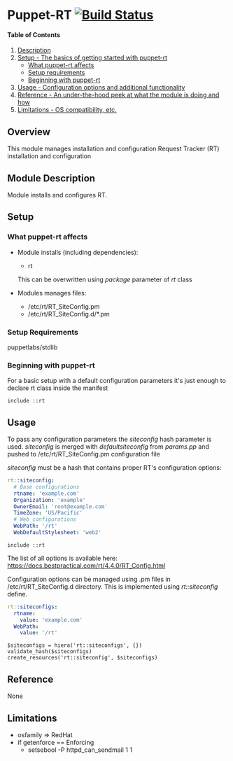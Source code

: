 # Puppet-RT [![Build Status](https://travis-ci.com/spacedog/puppet-rt.svg)](https://travis-ci.com/spacedog/puppet-rt)

#### Table of Contents

1. [Description](#description)
2. [Setup - The basics of getting started with puppet-rt](#setup)
    * [What puppet-rt affects](#what-rt-affects)
    * [Setup requirements](#setup-requirements)
    * [Beginning with puppet-rt](#beginning-with-rt)
3. [Usage - Configuration options and additional functionality](#usage)
4. [Reference - An under-the-hood peek at what the module is doing and how](#reference)
5. [Limitations - OS compatibility, etc.](#limitations)

## Overview

This module manages installation and configuration Request Tracker (RT)
installation and configuration

## Module Description

Module installs and configures RT.

## Setup

### What puppet-rt affects

+ Module installs (including dependencies):
  * rt

  This can be overwritten using *_package_* parameter of *_rt_* class

+ Modules manages files:
  * /etc/rt/RT_SiteConfig.pm
  * /etc/rt/RT_SiteConfig.d/*.pm

### Setup Requirements

puppetlabs/stdlib

### Beginning with puppet-rt

For a basic  setup with a default configuration parameters it's just
enough to declare rt class inside the manifest
```puppet
include ::rt
```

## Usage

To pass any configuration parameters the *siteconfig* hash parameter is used.
*siteconfig* is merged with *defaultsiteconfig* from _params.pp_ and
pushed to /etc/rt/RT_SiteConfig.pm configuration file

*siteconfig* must be a hash that contains proper RT's configuration options:

```yaml
rt::siteconfig:
  # Base configurations
  rtname: 'example.com'
  Organization: 'example'
  OwnerEmail: 'root@example.com'
  TimeZone: 'US/Pacific'
  # Web configurations
  WebPath: '/rt'
  WebDefaultStylesheet: 'web2'
```

```puppet
include ::rt
```

The list of all options is available here: https://docs.bestpractical.com/rt/4.4.0/RT_Config.html

Configuration options can be managed using .pm files in /etc/rt/RT_SiteConfig.d
directory. This is implemented using _rt::siteconfig_ define.

```yaml
rt::siteconfigs:
  rtname:
    value: 'example.com'
  WebPath:
    value: '/rt'
```

```puppet
$siteconfigs = hiera('rt::siteconfigs', {})
validate_hash($siteconfigs)
create_resources('rt::siteconfig', $siteconfigs)
```

## Reference

None

## Limitations

+ osfamily => RedHat
+ if getenforce == Enforcing
  * setsebool -P httpd_can_sendmail 1 1
